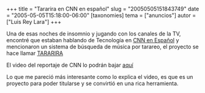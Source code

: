 +++
title = "Tararira en CNN en español"
slug = "20050505151843749"
date = "2005-05-05T15:18:00-06:00"
[taxonomies]
tema = ["anuncios"]
autor = ["Luis Rey Lara"]
+++

Una de esas noches de insomnio y jugando con los canales de la TV,
encontré que estaban hablando de Tecnología en [CNN en
Español](http://www.cnnenespanol.com/) y mencionaron un sistema de
búsqueda de música por tarareo, el proyecto se hace llamar
[TARARIRA](http://iie.fing.edu.uy/investigacion/grupos/gmm/proyectos/tararira/index.php3)

<!-- more -->
El video del reportaje de CNN lo podrán bajar
[aquí](http://iie.fing.edu.uy/investigacion/grupos/gmm/proyectos/tararira/masinformacion/descargas/prensa/tararira-CNN.avi)

Lo que me pareció más interesante como lo explica el video, es que es un
proyecto para poder titularse y se convirtió en una rica herramienta.
